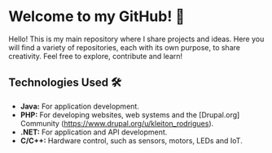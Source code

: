 # Welcome to my GitHub! 🚀

Hello! This is my main repository where I share projects and ideas. 
Here you will find a variety of repositories, each with its own purpose, to share creativity. 
Feel free to explore, contribute and learn!

## Technologies Used 🛠️

- **Java:** For application development.
- **PHP:** For developing websites, web systems and the [Drupal.org] Community (https://www.drupal.org/u/kleiton_rodrigues).
- **.NET:** For application and API development.
- **C/C++:** Hardware control, such as sensors, motors, LEDs and IoT.
